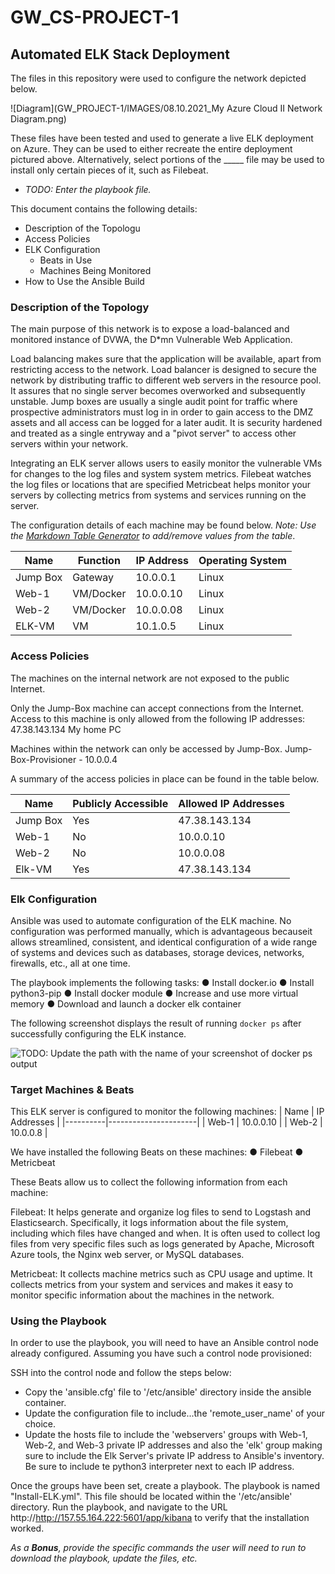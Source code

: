# GW_CS-PROJECT-1
## Automated ELK Stack Deployment

The files in this repository were used to configure the network depicted below.

![Diagram](GW_PROJECT-1/IMAGES/08.10.2021_My Azure Cloud II Network Diagram.png)

These files have been tested and used to generate a live ELK deployment on Azure. They can be used to either recreate the entire deployment pictured above. Alternatively, select portions of the _____ file may be used to install only certain pieces of it, such as Filebeat.

  - _TODO: Enter the playbook file._

This document contains the following details:
- Description of the Topologu
- Access Policies
- ELK Configuration
  - Beats in Use
  - Machines Being Monitored
- How to Use the Ansible Build


### Description of the Topology

The main purpose of this network is to expose a load-balanced and monitored instance of DVWA, the D*mn Vulnerable Web Application.

Load balancing makes sure that the application will be available, apart from restricting access to the network.
Load balancer is designed to secure the network by distributing traffic to different web servers in the resource pool. It assures that no single server becomes overworked and subsequently unstable. Jump boxes are usually a single audit point for traffic where prospective administrators must log in in order to gain access to the DMZ assets and all access can be logged for a later audit. It is security hardened and treated as a single entryway and a "pivot server" to access other servers within your network.

Integrating an ELK server allows users to easily monitor the vulnerable VMs for changes to the log files and system system metrics.
Filebeat watches the log files or locations that are specified
Metricbeat helps monitor your servers by collecting metrics from systems and services running on the server.

The configuration details of each machine may be found below.
_Note: Use the [Markdown Table Generator](http://www.tablesgenerator.com/markdown_tables) to add/remove values from the table_.

| Name     | Function | IP Address | Operating System |
|----------|----------|------------|------------------|
| Jump Box | Gateway  | 10.0.0.1   | Linux            |
| Web-1    | VM/Docker| 10.0.0.10  | Linux            |
| Web-2    | VM/Docker| 10.0.0.08  | Linux            |
| ELK-VM   | VM       | 10.1.0.5   | Linux            |

### Access Policies

The machines on the internal network are not exposed to the public Internet. 

Only the Jump-Box machine can accept connections from the Internet. Access to this machine is only allowed from the following IP addresses:
47.38.143.134 My home PC

Machines within the network can only be accessed by Jump-Box.
Jump-Box-Provisioner - 10.0.0.4

A summary of the access policies in place can be found in the table below.

| Name     | Publicly Accessible | Allowed IP Addresses |
|----------|---------------------|----------------------|
| Jump Box | Yes                 | 47.38.143.134        |
| Web-1    | No                  | 10.0.0.10            |
| Web-2    | No                  | 10.0.0.08            |
| Elk-VM   | Yes                 | 47.38.143.134        |

### Elk Configuration

Ansible was used to automate configuration of the ELK machine. No configuration was performed manually, which is advantageous becauseit allows streamlined, consistent, and identical configuration of a wide range of systems and devices such as databases, storage devices, networks, firewalls, etc., all at one time.

The playbook implements the following tasks:
● Install docker.io
● Install python3-pip
● Install docker module
● Increase and use more virtual memory
● Download and launch a docker elk container

The following screenshot displays the result of running `docker ps` after successfully configuring the ELK instance.

![TODO: Update the path with the name of your screenshot of docker ps output](Images/docker_ps_output.png)

### Target Machines & Beats
This ELK server is configured to monitor the following machines:
| Name     | IP Addresses         |
|----------|----------------------|
| Web-1    | 10.0.0.10            |
| Web-2    | 10.0.0.8             |

We have installed the following Beats on these machines:
● Filebeat
● Metricbeat

These Beats allow us to collect the following information from each machine:

Filebeat: It helps generate and organize log files to send to Logstash and Elasticsearch. Specifically, it logs information about the file system, including which files have changed and when. It is often used to collect log files from very specific files such as logs generated by Apache, Microsoft Azure tools, the Nginx web server, or MySQL databases.

Metricbeat: It collects machine metrics such as CPU usage and uptime. It collects metrics from your system and services and makes it easy to monitor specific information about the machines in the network.


### Using the Playbook
In order to use the playbook, you will need to have an Ansible control node already configured. Assuming you have such a control node provisioned: 

SSH into the control node and follow the steps below:
- Copy the 'ansible.cfg' file to '/etc/ansible' directory inside the ansible container.
- Update the configuration file to include...the 'remote_user_name' of your choice.
- Update the hosts file to include the 'webservers' groups with Web-1, Web-2, and Web-3 private IP addresses and also the 'elk' group making sure to include the Elk Server's private IP address to Ansible's inventory. Be sure to include te python3 interpreter next to each IP address.

Once the groups have been set, create a playbook. The playbook is named "Install-ELK.yml". This file should be located within the '/etc/ansible' directory.
Run the playbook, and navigate to the URL http://http://157.55.164.222:5601/app/kibana to verify that the installation worked.

_As a **Bonus**, provide the specific commands the user will need to run to download the playbook, update the files, etc._
